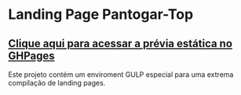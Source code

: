 # Landing Page Pantogar-Top

## [Clique aqui para acessar a prévia estática no GHPages](https://vitorregisrr.github.io/pantogartop/pages/)


Este projeto contém um enviroment GULP especial para uma extrema compilação de landing pages.
